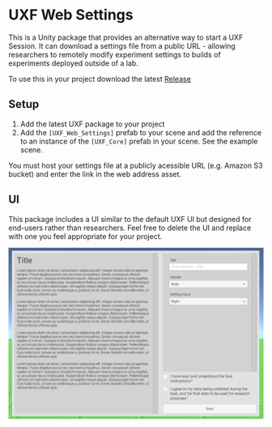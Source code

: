 # UXF Web Settings

This is a Unity package that provides an alternative way to start a UXF Session. It can download a settings file from a public URL - allowing researchers to remotely modify experiment settings to builds of experiments deployed outside of a lab.

To use this in your project download the latest [Release](https://github.com/jackbrookes/uxf-web-settings/releases/latest)

## Setup

1. Add the latest UXF package to your project
2. Add the `[UXF_Web_Settings]` prefab to your scene and add the reference to an instance of the `[UXF_Core]` prefab in your scene. See the example scene.

You must host your settings file at a publicly acessible URL (e.g. Amazon S3 bucket) and enter the link in the web address asset.

## UI

This package includes a UI similar to the default UXF UI but designed for end-users rather than researchers. Feel free to delete the UI and replace with one you feel appropriate for your project.

![Screenshot](/screenshot.png)
